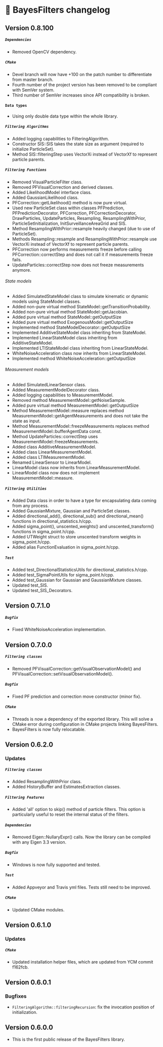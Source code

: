 # 📜 BayesFilters changelog

## Version 0.8.100

##### `Dependencies`
 - Removed OpenCV dependency.

##### `CMake`
 - Devel branch will now have +100 on the patch number to differentiate from master branch.
 - Fourth number of the project version has been removed to be compliant with SemVer system.
 - Third number of SemVer increases since API compatibility is broken.

#### `Data types`
 - Using only double data type within the whole library.

##### `Filtering Algorithms`
 - Added logging capabilities to FilteringAlgorithm.
 - Constructor SIS::SIS takes the state size as argument (required to initialize ParticleSet).
 - Method SIS::filteringStep uses VectorXi instead of VectorXf to represent particle parents.

##### `Filtering Functions`
 - Removed VisualParticleFilter class.
 - Removed PFVisualCorrection and derived classes.
 - Added LikelihoodModel interface class.
 - Added GaussianLikelihood class.
 - PFCorrection::getLikelihood() method is now pure virtual.
 - Used new ParticleSet class within classes PFPrediction, PFPredictionDecorator, PFCorrection, PFCorrectionDecorator, DrawParticles, UpdateParticles, Resampling, ResamplingWithPrior, ParticleSetInitialization, InitSurveillanceAreaGrid and SIS.
 - Method ResamplingWithPrior::resample heavily changed (due to use of ParticleSet).
 - Methods Resampling::resample and ResamplingWithPrior::resample use VectorXi instead of VectorXf to represent particle parents.
 - PFCorrection now performs measurements freeze before calling PFCorrection::correctStep and does not call it if measurements freeze fails.
 - UpdateParticles::correctStep now does not freeze measurements anymore.

###### State models
 - Added SimulatedStateModel class to simulate kinematic or dynamic models using StateModel classes.
 - Added non-pure virtual method StateModel::getTransitionProbability.
 - Added non-pure virtual method StateModel::getJacobian.
 - Added pure virtual method StateModel::getOutputSize
 - Added pure virtual method ExogenousModel::getOutputSize
 - Implemented method StateModelDecorator::getOutputSize
 - Implemented AdditiveStateModel class inheriting from StateModel.
 - Implemented LinearStateModel class inheriting from AdditiveStateModel.
 - Implemented LTIStateModel class inheriting from LinearStateModel.
 - WhiteNoiseAcceleration class now inherits from LinearStateModel.
 - Implemented method WhiteNoiseAcceleration::getOutputSize

###### Measurement models
 - Added SimulatedLinearSensor class.
 - Added MeasurementModelDecorator class.
 - Added logging capabilities to MeasurementModel.
 - Removed method MeasurementModel::getNoiseSample.
 - Added pure virtual method MeasurementModel::getOutputSize
 - Method MeasurementModel::measure replaces method MeasurementModel::getAgentMeasurements and does not take the state as input.
 - Method MeasurementModel::freezeMeasurements replaces method MeasurementModel::bufferAgentData const.
 - Method UpdateParticles::correctStep uses MeasurementModel::freezeMeasurements.
 - Added class AdditiveMeasurementModel.
 - Added class LinearMeasurementModel.
 - Added class LTIMeasurementModel.
 - Renamed LinearSensor to LinearModel.
 - LinearModel class now inherits from LinearMeasurementModel.
 - LinearModel class now does not implement MeasurementModel::measure.

##### `Filtering Utilities`
 - Added Data class in order to have a type for encapsulating data coming from any process.
 - Added GaussianMixture, Gaussian and ParticleSet classes.
 - Added directional_add(), directional_sub() and directional_mean() functions in directional_statistics.h/cpp.
 - Added sigma_point(), unscented_weights() and unscented_transform() functions in sigma_point.h/cpp.
 - Added UTWeight struct to store unscented transform weights in sigma_point.h/cpp.
 - Added alias FunctionEvaluation in sigma_point.h/cpp.

##### `Test`
 - Added test_DirectionalStatisticsUtils for directional_statistics.h/cpp.
 - Added test_SigmaPointUtils for sigma_point.h/cpp.
 - Added test_Gaussian for Gaussian and GaussianMixture classes.
 - Updated test_SIS.
 - Updated test_SIS_Decorators.


## Version 0.7.1.0
##### `Bugfix`
 - Fixed WhiteNoiseAcceleration implementation.


## Version 0.7.0.0
##### `Filtering classes`
 - Removed PFVisualCorrection::getVisualObservationModel() and PFVisualCorrection::setVisualObservationModel().

##### `Bugfix`
 - Fixed PF prediction and correction move constructor (minor fix).

##### `CMake`
 - Threads is now a dependency of the exported library. This will solve a CMake error during configuration in CMake projects linking BayesFilters.
 - BayesFilters is now fully relocatable.


## Version 0.6.2.0
### Updates
##### `Filtering classes`
 - Added ResamplingWithPrior class.
 - Added HistoryBuffer and EstimatesExtraction classes.

##### `Filtering Features`
 - Added 'all' option to skip() method of particle filters. This option is particularly useful to reset the internal status of the filters.

##### `Dependencies`
 - Removed Eigen::NullaryExpr() calls. Now the library can be compiled with any Eigen 3.3 version.

##### `Bugfix`
 - Windows is now fully supported and tested.

##### `Test`
 - Added Appveyor and Travis yml files. Tests still need to be improved.

##### `CMake`
 - Updated CMake modules.


## Version 0.6.1.0
### Updates
##### `CMake`
 - Updated installation helper files, which are updated from YCM commit f162fcb.


## Version 0.6.0.1
### Bugfixes
 - `FilteringAlgorithm::filteringRecursion`: fix the invocation position of initialization.

## Version 0.6.0.0
 - This is the first public release of the BayesFilters library.

